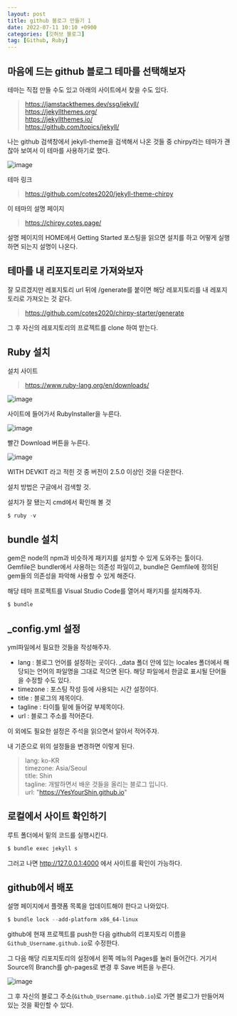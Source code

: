 ```yaml
---
layout: post
title: github 블로그 만들기 1
date: 2022-07-11 10:10 +0900
categories: [깃허브 블로그]
tag: [Github, Ruby]
---
```


## 마음에 드는 github 블로그 테마를 선택해보자

테마는 직접 만들 수도 있고 아래의 사이트에서 찾을 수도 있다.

> <https://jamstackthemes.dev/ssg/jekyll/>  
> <https://jekyllthemes.org/>  
> <https://jekyllthemes.io/>  
> <https://github.com/topics/jekyll/>

나는 github 검색창에서 jekyll-theme을 검색해서 나온 것들 중 chirpy라는 테마가 괜찮아 보여서 이 테마를 사용하기로 했다.

![image](https://user-images.githubusercontent.com/53047744/178199374-47bf4922-e362-4df4-8c3b-3a46dc308843.png)

테마 링크

> <https://github.com/cotes2020/jekyll-theme-chirpy>

이 테마의 설명 페이지

> <https://chirpy.cotes.page/>

설명 페이지의 HOME에서 Getting Started 포스팅을 읽으면 설치를 하고 어떻게 실행하면 되는지 설명이 나온다.

## 테마를 내 리포지토리로 가져와보자

잘 모르겠지만 레포지토리 url 뒤에 /generate를 붙이면 해당 레포지토리를 내 레포지토리로 가져오는 것 같다.

> <https://github.com/cotes2020/chirpy-starter/generate>

그 후 자신의 레포지토리의 프로젝트를 clone 하여 받는다.

## Ruby 설치

설치 사이트

> <https://www.ruby-lang.org/en/downloads/>

![image](https://user-images.githubusercontent.com/53047744/178209585-7ced788b-7031-42d3-9d32-371c20721ce4.png)

사이트에 들어가서 RubyInstaller을 누른다.

![image](https://user-images.githubusercontent.com/53047744/178209933-aacadc86-e300-4df4-8874-e016f3cc09ea.png)

빨간 Download 버튼을 누른다.

![image](https://user-images.githubusercontent.com/53047744/178212409-21358efa-0aa0-4e3e-b951-de776f2f01dc.png)

WITH DEVKIT 라고 적힌 것 중 버전이 2.5.0 이상인 것을 다운한다.

설치 방법은 구글에서 검색할 것.

설치가 잘 됐는지 cmd에서 확인해 볼 것

```powershell
$ ruby -v
```

## bundle 설치

gem은 node의 npm과 비슷하게 패키지를 설치할 수 있게 도와주는 툴이다.  
Gemfile은 bundler에서 사용하는 의존성 파일이고, bundle은 Gemfile에 정의된 gem들의 의존성을 파악해 사용할 수 있게 해준다.

해당 테마 프로젝트를 Visual Studio Code를 열어서 패키지를 설치해주자.

```powershell
$ bundle
```

## \_config.yml 설정

yml파일에서 필요한 것들을 작성해주자.

- lang : 블로그 언어를 설정하는 곳이다. \_data 폴더 안에 있는 locales 폴더에서 해당되는 언어의 파일명을 그대로 적으면 된다. 해당 파일에서 한글로 표시될 단어들을 수정할 수도 있다.
- timezone : 포스팅 작성 등에 사용되는 시간 설정이다.
- title : 블로그의 제목이다.
- tagline : 타이틀 밑에 들어갈 부제목이다.
- url : 블로그 주소를 적어준다.

이 외에도 필요한 설정은 주석을 읽으면서 알아서 적어주자.

내 기준으로 위의 설정들을 변경하면 이렇게 된다.

> lang: ko-KR  
> timezone: Asia/Seoul  
> title: Shin  
> tagline: 개발하면서 배운 것들을 올리는 블로그 입니다.  
> url: "https://YesYourShin.github.io"

## 로컬에서 사이트 확인하기

루트 폴더에서 밑의 코드를 실행시킨다.

```powershell
$ bundle exec jekyll s
```

그러고 나면 <http://127.0.0.1:4000> 에서 사이트를 확인이 가능하다.

## github에서 배포

설명 페이지에서 플랫폼 목록을 업데이트해야 한다고 나와있다.

```powershell
$ bundle lock --add-platform x86_64-linux
```

github에 현재 프로젝트를 push한 다음 github의 리포지토리 이름을 `Github_Username.github.io`로 수정한다.

그 다음 해당 리포지토리의 설정에서 왼쪽 메뉴의 Pages를 눌러 들어간다.
거기서 Source의 Branch를 gh-pages로 변경 후 Save 버튼을 누른다.

![image](https://user-images.githubusercontent.com/53047744/178218744-ca89e658-6df1-4e3d-811a-1a5da817049a.png)

그 후 자신의 블로그 주소(`Github_Username.github.io`)로 가면 블로그가 만들어져 있는 것을 확인할 수 있다.
